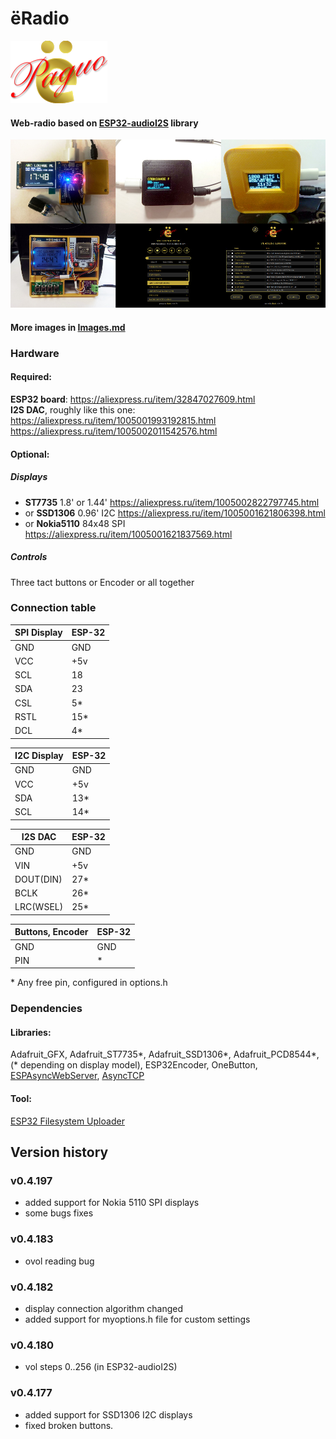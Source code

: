 # ёRadio
![ёRadio Logo](yoRadio/data/www/elogo100.png)

#### Web-radio based on [ESP32-audioI2S](https://github.com/schreibfaul1/ESP32-audioI2S) library
![ёRadio](images/img0.jpg)
#### More images in [Images.md](Images.md)
### Hardware
#### Required:
**ESP32 board**: https://aliexpress.ru/item/32847027609.html \
**I2S DAC**, roughly like this one: https://aliexpress.ru/item/1005001993192815.html \
https://aliexpress.ru/item/1005002011542576.html
#### Optional:
##### Displays
- **ST7735** 1.8' or 1.44' https://aliexpress.ru/item/1005002822797745.html
- or **SSD1306** 0.96' I2C https://aliexpress.ru/item/1005001621806398.html
- or **Nokia5110** 84x48 SPI https://aliexpress.ru/item/1005001621837569.html
##### Controls
Three tact buttons or Encoder or all together
### Connection table
| SPI Display | ESP-32 |
| ------ | ------ |
| GND | GND |
| VCC | +5v |
| SCL | 18 |
| SDA | 23 |
| CSL | 5* |
| RSTL | 15* |
| DCL | 4* |

| I2C Display | ESP-32 |
| ------ | ------ |
| GND | GND |
| VCC | +5v |
| SDA | 13* |
| SCL | 14* |

| I2S DAC | ESP-32 |
| ------ | ------ |
| GND       | GND |
| VIN       | +5v |
| DOUT(DIN) | 27* |
| BCLK      | 26* |
| LRC(WSEL) | 25* |

| Buttons, Encoder | ESP-32 |
| ------ | ------ |
| GND       | GND |
| PIN       | * |

\* Any free pin, configured in options.h
### Dependencies
#### Libraries:
Adafruit_GFX, Adafruit_ST7735\*, Adafruit_SSD1306\*, Adafruit_PCD8544\*, (\* depending on display model), ESP32Encoder, OneButton, [ESPAsyncWebServer](https://github.com/me-no-dev/ESPAsyncWebServer), [AsyncTCP](https://github.com/me-no-dev/AsyncTCP)
#### Tool:
[ESP32 Filesystem Uploader](https://randomnerdtutorials.com/install-esp32-filesystem-uploader-arduino-ide/)
## Version history
### v0.4.197
- added support for Nokia 5110 SPI displays
- some bugs fixes
### v0.4.183
- ovol reading bug
### v0.4.182
- display connection algorithm changed
- added support for myoptions.h file for custom settings
### v0.4.180
- vol steps 0..256 (in ESP32-audioI2S)
### v0.4.177
- added support for SSD1306 I2C displays
- fixed broken buttons.
